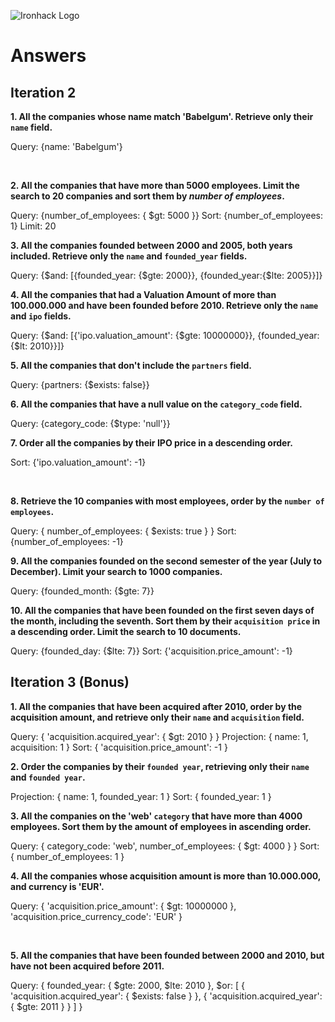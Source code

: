 ![Ironhack Logo](https://i.imgur.com/1QgrNNw.png)

# Answers

## Iteration 2

**1. All the companies whose name match 'Babelgum'. Retrieve only their `name` field.**

<!-- Your Query Goes Here -->

Query: {name: 'Babelgum'}

<br>

**2. All the companies that have more than 5000 employees. Limit the search to 20 companies and sort them by _number of employees_.**

<!-- Your Query Goes Here -->

Query: {number_of_employees: { $gt: 5000 }}
Sort: {number_of_employees: 1}
Limit: 20
<br>

**3. All the companies founded between 2000 and 2005, both years included. Retrieve only the `name` and `founded_year` fields.**

<!-- Your Query Goes Here -->

Query: {$and: [{founded_year: {$gte: 2000}}, {founded_year:{$lte: 2005}}]}
<br>

**4. All the companies that had a Valuation Amount of more than 100.000.000 and have been founded before 2010. Retrieve only the `name` and `ipo` fields.**

<!-- Your Query Goes Here -->

Query: {$and: [{'ipo.valuation_amount': {$gte: 10000000}}, {founded_year:{$lt: 2010}}]}
<br>

**5. All the companies that don't include the `partners` field.**

<!-- Your Query Goes Here -->

Query: {partners: {$exists: false}}
<br>

**6. All the companies that have a null value on the `category_code` field.**

<!-- Your Query Goes Here -->

Query: {category_code: {$type: 'null'}}
<br>

**7. Order all the companies by their IPO price in a descending order.**

<!-- Your Query Goes Here -->

Sort: {'ipo.valuation_amount': -1}

<br>

**8. Retrieve the 10 companies with most employees, order by the `number of employees`.**

<!-- Your Query Goes Here -->

Query: { number_of_employees: { $exists: true } }
Sort: {number_of_employees: -1}
<br>

**9. All the companies founded on the second semester of the year (July to December). Limit your search to 1000 companies.**

<!-- Your Query Goes Here -->

Query: {founded_month: {$gte: 7}}
<br>

**10. All the companies that have been founded on the first seven days of the month, including the seventh. Sort them by their `acquisition price` in a descending order. Limit the search to 10 documents.**

<!-- Your Query Goes Here -->

Query: {founded_day: {$lte: 7}}
Sort: {'acquisition.price_amount': -1}
<br>

## Iteration 3 (Bonus)

**1. All the companies that have been acquired after 2010, order by the acquisition amount, and retrieve only their `name` and `acquisition` field.**

<!-- Your Query Goes Here -->

Query: { 'acquisition.acquired_year': { $gt: 2010 } }
Projection: { name: 1, acquisition: 1 }
Sort: { 'acquisition.price_amount': -1 }
<br>

**2. Order the companies by their `founded year`, retrieving only their `name` and `founded year`.**

<!-- Your Query Goes Here -->

Projection: { name: 1, founded_year: 1 }
Sort: { founded_year: 1 }
<br>

**3. All the companies on the 'web' `category` that have more than 4000 employees. Sort them by the amount of employees in ascending order.**

<!-- Your Query Goes Here -->

Query: { category_code: 'web', number_of_employees: { $gt: 4000 } }
Sort: { number_of_employees: 1 }
<br>

**4. All the companies whose acquisition amount is more than 10.000.000, and currency is 'EUR'.**

<!-- Your Query Goes Here -->

Query: { 'acquisition.price_amount': { $gt: 10000000 }, 'acquisition.price_currency_code': 'EUR' }

<br>

**5. All the companies that have been founded between 2000 and 2010, but have not been acquired before 2011.**

<!-- Your Query Goes Here -->

Query: {
founded_year: { $gte: 2000, $lte: 2010 },
$or: [
{ 'acquisition.acquired_year': { $exists: false } },
{ 'acquisition.acquired_year': { $gte: 2011 } }
]
}

<br>
